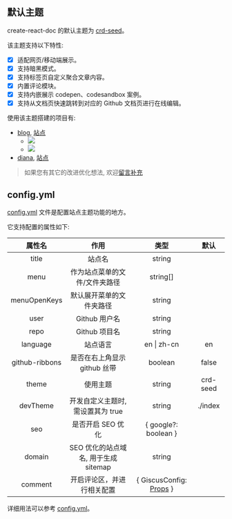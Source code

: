 <!--
abbrlink: 85li8wdd
-->

## 默认主题

create-react-doc 的默认主题为 [crd-seed](https://github.com/MuYunyun/create-react-doc/tree/main/packages/crd-seed)。

该主题支持以下特性:

- [x] 适配网页/移动端展示。
- [x] 支持暗黑模式。
- [x] 支持标签页自定义聚合文章内容。
- [x] 内置评论模块。
- [x] 支持内嵌展示 codepen、codesandbox 案例。
- [x] 支持从文档页快速跳转到对应的 Github 文档页进行在线编辑。

使用该主题搭建的项目有:

* [blog](https://github.com/MuYunyun/blog), [站点](http://muyunyun.cn/blog)
  * ![](http://with.muyunyun.cn/90d3e357a31649b9466a828a92b6d88d.jpg)
  * ![](http://with.muyunyun.cn/2e7440e4256debda2d73a4e6392c7146.jpg-300)
* [diana](https://github.com/MuYunyun/diana), [站点](https://muyunyun.cn/diana/)

> 如果您有其它的改进优化想法, 欢迎<a href="https://github.com/MuYunyun/create-react-doc/issues/new" target="_blank">留言补充</a>

## config.yml

[config.yml](https://github.com/MuYunyun/create-react-doc/blob/main/packages/templates/default/_config.yml) 文件是配置站点主题功能的地方。

它支持配置的属性如下:

|     属性名     |                 作用                 |                                        类型                                         |   默认   |
| :------------: | :----------------------------------: | :---------------------------------------------------------------------------------: | :------: |
|     title      |                站点名                |                                       string                                        |          |
|      menu      |    作为站点菜单的文件/文件夹路径     |                                      string[]                                       |          |
|  menuOpenKeys  |       默认展开菜单的文件夹路径       |                                       string                                        |          |
|      user      |            Github 用户名             |                                       string                                        |          |
|      repo      |            Github 项目名             |                                       string                                        |          |
|    language    |               站点语言               |                                     en \| zh-cn                                     |    en    |
| github-ribbons |     是否在右上角显示 github 丝带     |                                       boolean                                       |  false   |
|     theme      |               使用主题               |                                       string                                        | crd-seed |
|    devTheme    |  开发自定义主题时, 需设置其为 true   |                                       string                                        | ./index  |
|      seo       |          是否开启 SEO 优化           |                                { google?: boolean }                                 |          |
|     domain     | SEO 优化的站点域名, 用于生成 sitemap |                                       string                                        |          |
|    comment     |      开启评论区，并进行相关配置      | { GiscusConfig: [Props](https://github.com/giscus/giscus-component#documentation) } |          |

详细用法可以参考 [config.yml](https://github.com/MuYunyun/blog/blob/main/config.yml)。